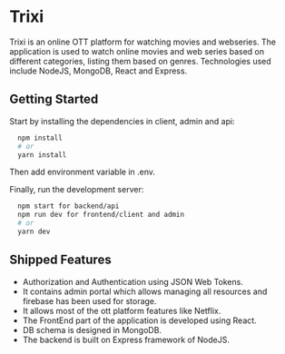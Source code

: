 # Trixi

Trixi is an online OTT platform for watching movies and webseries. The application is used to watch online movies and web series based on different categories, listing them based on genres. Technologies used include NodeJS, MongoDB, React and Express.




## Getting Started

Start by installing the dependencies in client, admin and api:

```bash
  npm install
  # or
  yarn install
```
  Then add environment variable in .env. 
  
  Finally, run the development server: 
```bash
  npm start for backend/api
  npm run dev for frontend/client and admin
  # or
  yarn dev
```



## Shipped Features

- Authorization and Authentication using JSON Web Tokens.
- It contains admin portal which allows managing all resources and firebase has been used for storage.
- It allows most of the ott platform features like Netflix.
- The FrontEnd part of the application is developed using React.
- DB schema is designed in MongoDB.
- The backend is built on Express framework of NodeJS.





